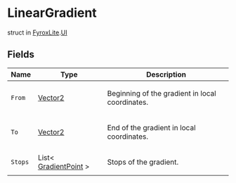 # LinearGradient
struct in [FyroxLite](../../scripting_api.md).[UI](../UI.md)

## Fields
| Name | Type | Description |
|---|---|---|
| `From` | [Vector2](../Math/Vector2.md) | <p>Beginning of the gradient in local coordinates.</p> |
| `To` | [Vector2](../Math/Vector2.md) | <p>End of the gradient in local coordinates.</p> |
| `Stops` | List< [GradientPoint](../UI/GradientPoint.md) > | <p>Stops of the gradient.</p> |

